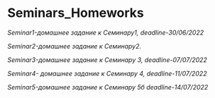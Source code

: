 # Seminars_Homeworks
*Seminar1-домашнее задание к Семинару1, deadline-30/06/2022*

*Seminar2-домашнее задание к Семинару2.*

*Seminar3-домашнее задание к Семинару 3, deadline-07/07/2022*

*Seminar4- домашнее задание к Семинару 4, deadline-11/07/2022*

*Seminar5-домашнее задание к Семинару 5б deadline-14/07/2022*
